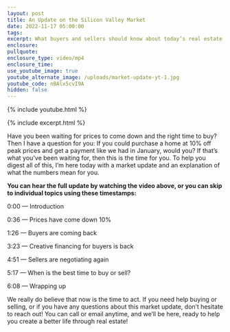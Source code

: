 ```yaml
---
layout: post
title: An Update on the Silicon Valley Market
date: 2022-11-17 05:00:00
tags:
excerpt: What buyers and sellers should know about today’s real estate market.
enclosure:
pullquote:
enclosure_type: video/mp4
enclosure_time:
use_youtube_image: true
youtube_alternate_image: /uploads/market-update-yt-1.jpg
youtube_code: nBAlx5cvI9A
hidden: false
---
```

{% include youtube.html %}

{% include excerpt.html %}

Have you been waiting for prices to come down and the right time to buy? Then I have a question for you: If you could purchase a home at 10% off peak prices and get a payment like we had in January, would you? If that’s what you've been waiting for, then this is the time for you. To help you digest all of this, I’m here today with a market update and an explanation of what the numbers mean for you.&nbsp;

**You can hear the full update by watching the video above, or you can skip to individual topics using these timestamps:&nbsp;**

0:00 — Introduction&nbsp;

0:36 — Prices have come down 10%&nbsp;

1:26 — Buyers are coming back&nbsp;

3:23 — Creative financing for buyers is back&nbsp;

4:51 — Sellers are negotiating again&nbsp;

5:17 — When is the best time to buy or sell?&nbsp;

6:08 — Wrapping up&nbsp;

We really do believe that now is the time to act. If you need help buying or selling, or if you have any questions about this market update, don’t hesitate to reach out\! You can call or email anytime, and we’ll be here, ready to help you create a better life through real estate\!